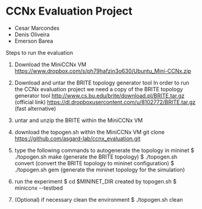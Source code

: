 CCNx Evaluation Project
=======================

* Cesar Marcondes
* Denis Oliveira
* Emerson Barea

Steps to run the evaluation
1. Download the MiniCCNx VM
https://www.dropbox.com/s/ph79hafzin3o630/Ubuntu_Mini-CCNx.zip

2. Download and untar the BRITE topology generator tool
In order to run the CCNx evaluation project
we need a copy of the BRITE topology generator tool
http://www.cs.bu.edu/brite/download.pl/BRITE.tar.gz (official link)
https://dl.dropboxusercontent.com/u/8102772/BRITE.tar.gz (fast alternative)

3. untar and unzip the BRITE within the MiniCCNx VM

4. download the topogen.sh within the MiniCCNx VM
git clone https://github.com/asgard-lab/ccnx_evaluation.git

5. type the following commands to autogenerate the topology in mininet
$ ./topogen.sh make (generate the BRITE topology)
$ ./topogen.sh convert (convert the BRITE topology to mininet configuration)
$ ./topogen.sh gem (generate the mininet topology for the simulation)

6. run the experiment
$ cd $MININET_DIR created by topogen.sh
$ miniccnx --testbed

7. (Optional) if necessary clean the environment
$ ./topogen.sh clean
